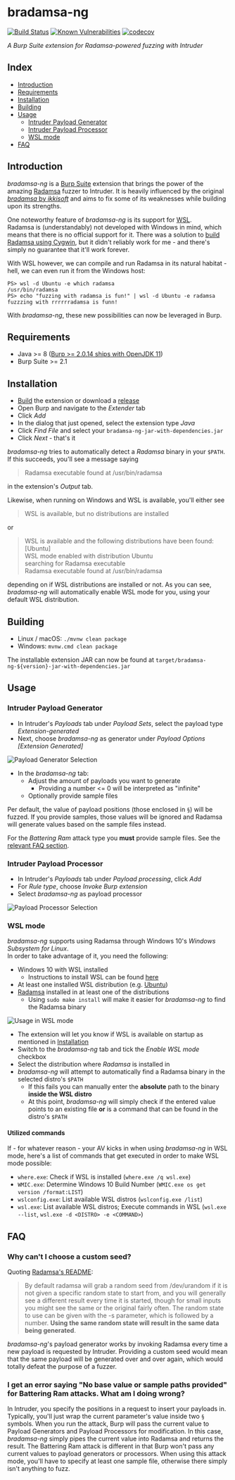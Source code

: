 # bradamsa-ng

[![Build Status](https://github.com/nscuro/bradamsa-ng/workflows/Continuous%20Integration/badge.svg)](https://travis-ci.com/nscuro/bradamsa-ng)
[![Known Vulnerabilities](https://snyk.io/test/github/nscuro/bradamsa-ng/badge.svg?targetFile=pom.xml)](https://snyk.io/test/github/nscuro/bradamsa-ng?targetFile=pom.xml)
[![codecov](https://codecov.io/gh/nscuro/bradamsa-ng/branch/master/graph/badge.svg)](https://codecov.io/gh/nscuro/bradamsa-ng)



*A Burp Suite extension for Radamsa-powered fuzzing with Intruder*

## Index

- [Introduction](#introduction)
- [Requirements](#requirements)
- [Installation](#installation)
- [Building](#building)
- [Usage](#usage)
  - [Intruder Payload Generator](#intruder-payload-generator)
  - [Intruder Payload Processor](#intruder-payload-processor)
  - [WSL mode](#wsl-mode)
- [FAQ](#faq)
  
## Introduction

*bradamsa-ng* is a [Burp Suite](https://portswigger.net/burp/) extension that brings the power of the amazing 
[Radamsa](https://gitlab.com/akihe/radamsa) fuzzer to Intruder. It is heavily influenced by the original 
[*bradamsa* by *ikkisoft*](https://github.com/ikkisoft/bradamsa) and aims to fix some of its weaknesses while building 
upon its strengths.

One noteworthy feature of *bradamsa-ng* is its support for [WSL](https://docs.microsoft.com/en-us/windows/wsl/about).  
Radamsa is (understandably) not developed with Windows in mind, which means that there is no official support for it. 
There was a solution to [build Radamsa using Cygwin](https://github.com/aoh/radamsa/issues/31#issuecomment-266049451), 
but it didn't reliably work for me - and there's simply no guarantee that it'll work forever.  
  
With WSL however, we can compile and run Radamsa in its natural habitat - hell, we can even run it from the Windows host:

```shell script
PS> wsl -d Ubuntu -e which radamsa
/usr/bin/radamsa
PS> echo "fuzzing with radamsa is fun!" | wsl -d Ubuntu -e radamsa
fuzzzing with rrrrrradamsa is funn!
```

With *bradamsa-ng*, these new possibilities can now be leveraged in Burp.

## Requirements

* Java >= 8 ([Burp >= 2.0.14 ships with OpenJDK 11](https://twitter.com/Burp_Suite/status/1088829534600921090))
* Burp Suite >= 2.1

## Installation

* [Build](#building) the extension or download a [release](https://github.com/nscuro/bradamsa-ng/releases)
* Open Burp and navigate to the *Extender* tab
* Click *Add*
* In the dialog that just opened, select the extension type *Java*
* Click *Find File* and select your `bradamsa-ng-jar-with-dependencies.jar`
* Click *Next* - that's it

*bradamsa-ng* tries to automatically detect a *Radamsa* binary in your `$PATH`. If this succeeds, you'll
see a message saying 

> Radamsa executable found at /usr/bin/radamsa

in the extension's *Output* tab.

Likewise, when running on Windows and WSL is available, you'll either see

> WSL is available, but no distributions are installed

or 

> WSL is available and the following distributions have been found: [Ubuntu]  
> WSL mode enabled with distribution Ubuntu  
> searching for Radamsa executable  
> Radamsa executable found at /usr/bin/radamsa

depending on if WSL distributions are installed or not. As you can see, *bradamsa-ng* will automatically enable
WSL mode for you, using your default WSL distribution.

## Building

* Linux / macOS: `./mvnw clean package`
* Windows: `mvnw.cmd clean package`

The installable extension JAR can now be found at `target/bradamsa-ng-${version}-jar-with-dependencies.jar`

## Usage

### Intruder Payload Generator

* In Intruder's *Payloads* tab under *Payload Sets*, select the payload type *Extension-generated*
* Next, choose *bradamsa-ng* as generator under *Payload Options [Extension Generated]*

![Payload Generator Selection](.github/screenshots/intruder-payload-generator-selection.jpg)

* In the *bradamsa-ng* tab:
  * Adjust the amount of payloads you want to generate
    * Providing a number <= 0 will be interpreted as "infinite"
  * Optionally provide sample files

Per default, the value of payload positions (those enclosed in `§`) will be fuzzed. If you provide samples, those values 
will be ignored and Radamsa will generate values based on the sample files instead.

For the *Battering Ram* attack type you **must** provide sample files.
See the [relevant FAQ section](#i-get-an-error-saying-no-base-value-or-sample-paths-provided-for-battering-ram-attacks-what-am-i-doing-wrong).

### Intruder Payload Processor

* In Intruder's *Payloads* tab under *Payload processing*, click *Add*
* For *Rule type*, choose *Invoke Burp extension*
* Select *bradamsa-ng* as payload processor

![Payload Processor Selection](.github/screenshots/intruder-payload-processor-selection.jpg)

### WSL mode

*bradamsa-ng* supports using Radamsa through Windows 10's *Windows Subsystem for Linux*.  
In order to take advantage of it, you need the following:

* Windows 10 with WSL installed
  * Instructions to install WSL can be found [here](https://docs.microsoft.com/en-us/windows/wsl/install-win10)
* At least one installed WSL distribution (e.g. [Ubuntu](https://www.microsoft.com/en-us/p/ubuntu/9nblggh4msv6))
* [Radamsa](https://gitlab.com/akihe/radamsa) installed in at least one of the distributions
  * Using `sudo make install` will make it easier for *bradamsa-ng* to find the Radamsa binary

![Usage in WSL mode](.github/config-wsl.gif)

* The extension will let you know if WSL is available on startup as mentioned in [Installation](#installation)
* Switch to the *bradamsa-ng* tab and tick the *Enable WSL mode* checkbox
* Select the distribution where *Radamsa* is installed in
* *bradamsa-ng* will attempt to automatically find a Radamsa binary in the selected distro's `$PATH`
  * If this fails you can manually enter the **absolute** path to the binary **inside the WSL distro**
  * At this point, *bradamsa-ng* will simply check if the entered value points to an existing file **or** is a command that can be found in the distro's `$PATH`

#### Utilized commands

If - for whatever reason - your AV kicks in when using *bradamsa-ng* in WSL mode, here's a list of commands that get 
executed in order to make WSL mode possible:

* `where.exe`: Check if WSL is installed (`where.exe /q wsl.exe`)
* `WMIC.exe`: Determine Windows 10 Build Number (`WMIC.exe os get version /format:LIST`)
* `wslconfig.exe`: List available WSL distros (`wslconfig.exe /list`)
* `wsl.exe`: List available WSL distros; Execute commands in WSL (`wsl.exe --list`, `wsl.exe -d <DISTRO> -e <COMMAND>`)

## FAQ

### Why can't I choose a custom seed?

Quoting [Radamsa's README](https://gitlab.com/akihe/radamsa#fuzzing-with-radamsa):

> By default radamsa will grab a random seed from /dev/urandom if it is not given a specific random state to start from, 
> and you will generally see a different result every time it is started, though for small inputs you might see the same 
> or the original fairly often. The random state to use can be given with the -s parameter, which is followed by a number. 
> **Using the same random state will result in the same data being generated**.

*bradamsa-ng*'s payload generator works by invoking Radamsa every time a new payload is requested by Intruder. 
Providing a custom seed would mean that the same payload will be generated over and over again, which would totally 
defeat the purpose of a fuzzer.

### I get an error saying "No base value or sample paths provided" for Battering Ram attacks. What am I doing wrong?

In Intruder, you specify the positions in a request to insert your payloads in. Typically, you'll just wrap the current
parameter's value inside two `§` symbols. When you run the attack, Burp will pass the current value to Payload Generators
and Payload Processors for modification. In this case, *bradamsa-ng* simply pipes the current value into Radamsa and returns
the result. The Battering Ram attack is different in that Burp won't pass any current values to payload generators or processors.
When using this attack mode, you'll have to specify at least one sample file, otherwise there simply isn't anything to fuzz.
